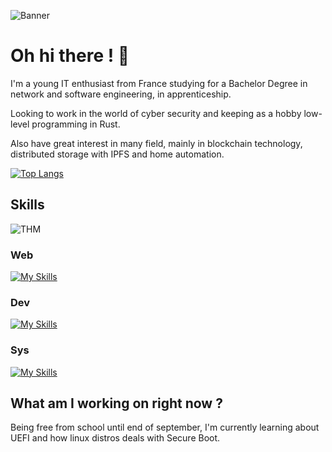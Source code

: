 ![Banner](https://github.com/sven-eliasen/sven-eliasen/blob/main/personal-banner3.png)
# Oh hi there ! 👋

I'm a young IT enthusiast from France studying for a Bachelor Degree in network and software engineering, in apprenticeship.

Looking to work in the world of cyber security and keeping as a hobby low-level programming in Rust. 

Also have great interest in many field, mainly in blockchain technology, distributed storage with IPFS and home automation.

[![Top Langs](https://github-readme-stats.vercel.app/api/top-langs/?username=sven-eliasen&layout=compact)](https://github.com/sven-eliasen)

## Skills

![THM]([https://github.com/sven-eliasen/sven-eliasen/blob/main/personal-banner3.png)

### Web
[![My Skills](https://skillicons.dev/icons?i=fastapi,php,html,css,js)](https://skillicons.dev)

### Dev
[![My Skills](https://skillicons.dev/icons?i=rust,py,bash,powershell,c,git,gtk,qt)](https://skillicons.dev)

### Sys
[![My Skills](https://skillicons.dev/icons?i=linux,mysql,docker,nginx,postgres)](https://skillicons.dev)

## What am I working on right now ?

Being free from school until end of september, I'm currently learning about UEFI and how linux distros deals with Secure Boot. 
